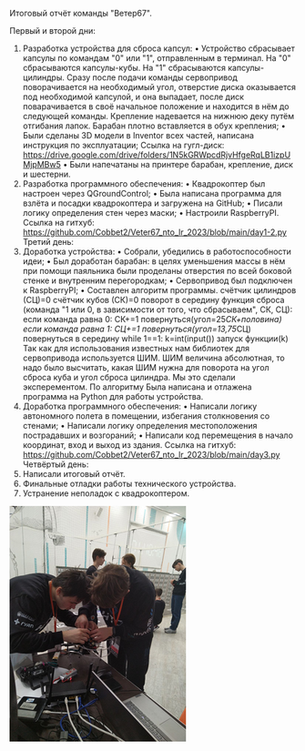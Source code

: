Итоговый отчёт команды "Ветер67".

Первый и второй дни:
  1)	Разработка устройства для сброса капсул:
    •	Устройство сбрасывает капсулы по командам "0" или "1", отправленным в терминал. На "0" сбрасываются капсулы-кубы. На "1" сбрасываются капсулы-цилиндры. Сразу после подачи команды сервопривод поворачивается на необходимый угол, отверстие диска оказывается под необходимой капсулой, и она выпадает, после диск поварачивается в своё начальное положение  и находится в нём до следующей команды.
      Крепление надевается на нижнюю деку путём отгибания лапок. Барабан плотно вставляется в обух крепления;
    •	Были сделаны 3D модели в Inventor всех частей, написана инструкция по эксплуатации;
      Ссылка на гугл-диск: https://drive.google.com/drive/folders/1N5kGRWpcdRjvHfgeRqLB1izpUMjpMBw5
    •	Были напечатаны на принтере барабан, крепление, диск и шестерни.
  2)	Разработка программного обеспечения:
    •	Квадрокоптер был настроен через QGroundControl;
    •	Была написана программа для взлёта и посадки квадрокоптера и загружена на GitHub;
    •	Писали логику определения стен через маски;
    •	Настроили RaspberryPI.
      Ссылка на гитхуб: https://github.com/Cobbet2/Veter67_nto_lr_2023/blob/main/day1-2.py
Третий день:
  1)	Доработка устройства:
    •	Собрали, убедились в работоспособности идеи;
    •	Был доработан барабан: в целях уменьшения массы в нём при помощи паяльника были проделаны отверстия по всей боковой стенке и внутренним перегородкам;
    •	Сервопривод был подключен к RaspberryPI;
    •	Составлен алгоритм программы. 
     счётчик цилиндров (СЦ)=0
счётчик кубов (СК)=0
поворот в середину
функция сброса (команда "1 или 0, в зависимости от того, что сбрасываем", СК, СЦ):
	если команда равна 0:
		СК+=1
		повернуться(угол=25*СК+половина)
	если команда равна 1:
		СЦ+=1
		повернуться(угол=13,75*СЦ)
	повернуться в середину
while 1==1:
	k=int(input())
	запуск функции(k)
  Так как для использования известных нам библиотек для сервопривода используется ШИМ. ШИМ величина абсолютная, то надо было высчитать, какая ШИМ нужна для поворота на угол сброса куба и угол сброса цилиндра. Мы это сделали эксперементом.  По алгоритму  Была написана и отлажена программа на Python для работы устройства.
  2)	Доработка программного обеспечения:
    •	Написали логику автономного полета в помещении, избегания столкновения со стенами;
    •	Написали логику определения местоположения пострадавших и возгораний;
    •	Написали код перемещения в начало координат, вход и выход из здания.
      Ссылка на гитхуб: https://github.com/Cobbet2/Veter67_nto_lr_2023/blob/main/day3.py
Четвёртый день:
  1)	Написали итоговый отчёт.
  2)	Финальные отладки работы технического устройства.
  3)	Устранение неполадок с квадрокоптером.

![Alt text](https://github.com/Cobbet2/Veter67_nto_lr_2023/blob/main/image1.png "a title")
